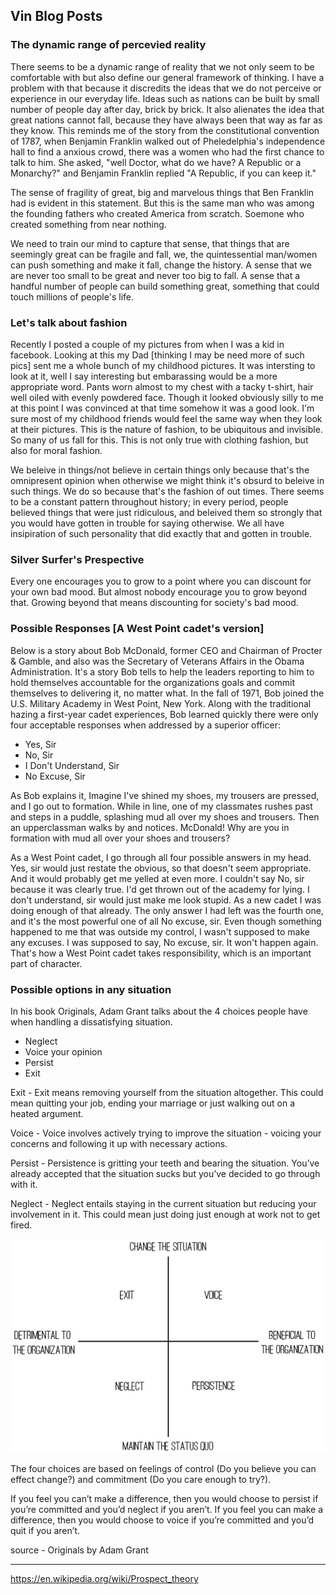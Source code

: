 ## Vin Blog Posts


### The dynamic range of percevied reality
There seems to be a dynamic range of reality that we not only seem to be comfortable with but also define our general framework of thinking. I have a problem with that because it discredits the ideas that we do not perceive or experience in our everyday life. Ideas such as nations can be built by small number of people day after day, brick by brick. It also alienates the idea that great nations cannot fall, because they have always been that way as far as they know. 
This reminds me of the story from the constitutional convention of 1787, when Benjamin Franklin walked out of Pheledelphia's independence hall to find a anxious crowd, there was a women who had the first chance to talk to him. She asked, "well Doctor, what do we have? A Republic or a Monarchy?" and Benjamin Franklin replied "A Republic, if you can keep it."

The sense of fragility of great, big and marvelous things that Ben Franklin had is evident in this statement. But this is the same man who was among the founding fathers who created America from scratch. Soemone who created something from near nothing.

We need to train our mind to capture that sense, that things that are seemingly great can be fragile and fall, we, the quintessential man/women can push something and make it fall, change the history. A sense that we are never too small to be great and never too big to fall. A sense that a handful number of people can build something great, something that could touch millions of people's life.


### Let's talk about fashion
Recently I posted a couple of my pictures from when I was a kid in facebook. Looking at this my Dad [thinking I may be need more of such pics] sent me a whole bunch of my childhood pictures. It was intersting to look at it, well I say interesting but embarassing would be a more appropriate word. Pants worn almost to my chest with a tacky t-shirt, hair well oiled with evenly powdered face. Though it looked obviously silly to me at this point I was convinced at that time somehow it was a good look.
I'm sure most of my childhood friends would feel the same way when they look at their pictures. This is the nature of fashion, to be ubiquitous and invisible. So many of us fall for this. This is not only true with clothing fashion, but also for moral fashion. 

We beleive in things/not believe in certain things only because that's the omnipresent opinion when otherwise we might think it's obsurd to beleive in such things. We do so because that's the fashion of out times. There seems to be a constant pattern throughout history; in every period, people believed things that were just ridiculous, and beleived them so strongly that you would have gotten in trouble for saying otherwise. We all have insipiration of such personality that did exactly that and gotten in trouble.

### Silver Surfer's Prespective
Every one encourages you to grow to a point where you can discount for your own bad mood. But almost nobody encourage you to grow beyond that. Growing beyond that means discounting for society's bad mood.

### Possible Responses [A West Point cadet's version] 

Below is a story about Bob McDonald, former CEO and Chairman of Procter & Gamble, and also was the Secretary of Veterans Affairs in the Obama Administration. It's a story Bob tells to help the leaders reporting to him to hold themselves accountable for the organizations goals and commit themselves to delivering it, no matter what.
In the fall of 1971, Bob joined the U.S. Military Academy in West Point, New York. Along with the traditional hazing a first-year cadet experiences, Bob learned quickly there were only four acceptable responses when addressed by a superior officer: 

- Yes, Sir
- No, Sir
- I Don't Understand, Sir
- No Excuse, Sir

As Bob explains it, Imagine I've shined my shoes, my trousers are pressed, and I go out to formation. While in line, one of my classmates rushes past and steps in a puddle, splashing mud all over my shoes and trousers. Then an upperclassman walks by and notices. McDonald! Why are you in formation with mud all over your shoes and trousers?

As a West Point cadet, I go through all four possible answers in my head. Yes, sir would just restate the obvious, so that doesn't seem appropriate. And it would probably get me yelled at even more. I couldn't say No, sir because it was clearly true. I'd get thrown out of the academy for lying. I don't understand, sir would just make me look stupid. As a new cadet I was doing enough of that already. The only answer I had left was the fourth one, and it's the most powerful one of all No excuse, sir. Even though something happened to me that was outside my control, I wasn't supposed to make any excuses. I was supposed to say, No excuse, sir. It won't happen again. That's how a West Point cadet takes responsibility, which is an important part of character.

### Possible options in any situation

In his book Originals, Adam Grant talks about the 4 choices people have when handling a dissatisfying situation.

- Neglect
- Voice your opinion
- Persist
- Exit

Exit - Exit means removing yourself from the situation altogether. This could mean quitting your job, ending your marriage or just walking out on a heated argument.

Voice - Voice involves actively trying to improve the situation - voicing your concerns and following it up with necessary actions.

Persist - Persistence is gritting your teeth and bearing the situation. You’ve already accepted that the situation sucks but you’ve decided to go through with it.

Neglect - Neglect entails staying in the current situation but reducing your involvement in it. This could mean just doing just enough at work not to get fired.


![alt text](https://github.com/geekyvin/geekyvin.github.io/blob/master/img/originals-options.png)


The four choices are based on feelings of control (Do you believe you can effect change?) and commitment (Do you care enough to try?).

If you feel you can’t make a difference, then you would choose to persist if you’re committed and you’d neglect if you aren’t. If you feel you can make a difference, then you would choose to voice if you’re committed and you’d quit if you aren’t.

source - Originals by Adam Grant

------------------------------------------------------------------------------------------------------------------

https://en.wikipedia.org/wiki/Prospect_theory
